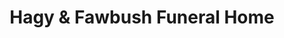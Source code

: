 ---
title: "Hagy & Fawbush Funeral Home"
url: /norton/hagy-and-fawbush-funeral-home/
shop: funeral directors
---